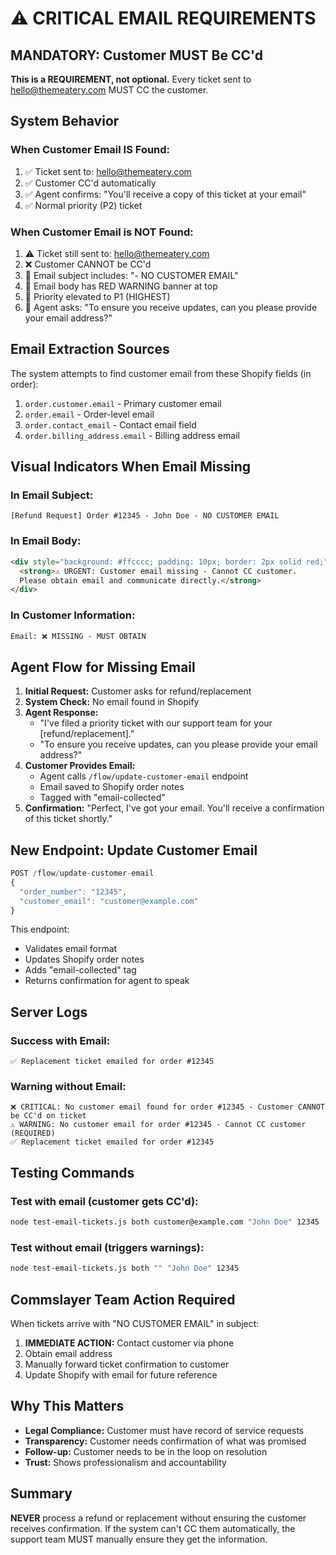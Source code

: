 # ⚠️ CRITICAL EMAIL REQUIREMENTS

## MANDATORY: Customer MUST Be CC'd

**This is a REQUIREMENT, not optional.** Every ticket sent to hello@themeatery.com MUST CC the customer.

## System Behavior

### When Customer Email IS Found:
1. ✅ Ticket sent to: hello@themeatery.com
2. ✅ Customer CC'd automatically
3. ✅ Agent confirms: "You'll receive a copy of this ticket at your email"
4. ✅ Normal priority (P2) ticket

### When Customer Email is NOT Found:
1. ⚠️ Ticket still sent to: hello@themeatery.com
2. ❌ Customer CANNOT be CC'd
3. 🔴 Email subject includes: "- NO CUSTOMER EMAIL"
4. 🔴 Email body has RED WARNING banner at top
5. 🔴 Priority elevated to P1 (HIGHEST)
6. 🔴 Agent asks: "To ensure you receive updates, can you please provide your email address?"

## Email Extraction Sources

The system attempts to find customer email from these Shopify fields (in order):
1. `order.customer.email` - Primary customer email
2. `order.email` - Order-level email
3. `order.contact_email` - Contact email field
4. `order.billing_address.email` - Billing address email

## Visual Indicators When Email Missing

### In Email Subject:
```
[Refund Request] Order #12345 - John Doe - NO CUSTOMER EMAIL
```

### In Email Body:
```html
<div style="background: #ffcccc; padding: 10px; border: 2px solid red;">
  <strong>⚠️ URGENT: Customer email missing - Cannot CC customer. 
  Please obtain email and communicate directly.</strong>
</div>
```

### In Customer Information:
```html
Email: ❌ MISSING - MUST OBTAIN
```

## Agent Flow for Missing Email

1. **Initial Request:** Customer asks for refund/replacement
2. **System Check:** No email found in Shopify
3. **Agent Response:** 
   - "I've filed a priority ticket with our support team for your [refund/replacement]."
   - "To ensure you receive updates, can you please provide your email address?"
4. **Customer Provides Email:** 
   - Agent calls `/flow/update-customer-email` endpoint
   - Email saved to Shopify order notes
   - Tagged with "email-collected"
5. **Confirmation:** "Perfect, I've got your email. You'll receive a confirmation of this ticket shortly."

## New Endpoint: Update Customer Email

```javascript
POST /flow/update-customer-email
{
  "order_number": "12345",
  "customer_email": "customer@example.com"
}
```

This endpoint:
- Validates email format
- Updates Shopify order notes
- Adds "email-collected" tag
- Returns confirmation for agent to speak

## Server Logs

### Success with Email:
```
✅ Replacement ticket emailed for order #12345
```

### Warning without Email:
```
❌ CRITICAL: No customer email found for order #12345 - Customer CANNOT be CC'd on ticket
⚠️ WARNING: No customer email for order #12345 - Cannot CC customer (REQUIRED)
✅ Replacement ticket emailed for order #12345
```

## Testing Commands

### Test with email (customer gets CC'd):
```bash
node test-email-tickets.js both customer@example.com "John Doe" 12345
```

### Test without email (triggers warnings):
```bash
node test-email-tickets.js both "" "John Doe" 12345
```

## Commslayer Team Action Required

When tickets arrive with "NO CUSTOMER EMAIL" in subject:
1. **IMMEDIATE ACTION:** Contact customer via phone
2. Obtain email address
3. Manually forward ticket confirmation to customer
4. Update Shopify with email for future reference

## Why This Matters

- **Legal Compliance:** Customer must have record of service requests
- **Transparency:** Customer needs confirmation of what was promised
- **Follow-up:** Customer needs to be in the loop on resolution
- **Trust:** Shows professionalism and accountability

## Summary

**NEVER** process a refund or replacement without ensuring the customer receives confirmation. If the system can't CC them automatically, the support team MUST manually ensure they get the information.
